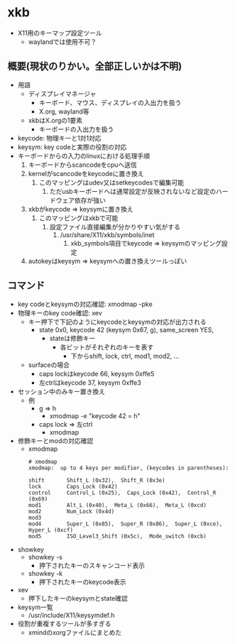 # xkb

* X11用のキーマップ設定ツール
  * waylandでは使用不可？

## 概要(現状のりかい。全部正しいかは不明)

* 用語
  * ディスプレイマネージャ
    * キーボード、マウス、ディスプレイの入出力を扱う
    * X.org, wayland等
  * xkbはX.orgの1要素
    * キーボードの入出力を扱う
* keycode: 物理キーと1対1対応
* keysym: key codeと実際の役割の対応
* キーボードからの入力のlinuxにおける処理手順
  1. キーボードからscancodeをcpuへ送信
  2. kernelがscancodeをkeycodeに置き換え
     1. このマッピングはudev又はsetkeycodesで編集可能
        1. ただusbキーボードへは通常設定が反映されないなど設定のハードウェア依存が強い
  3. xkbがkeycode => keysymに置き換え
     1. このマッピングはxkbで可能
        1. 設定ファイル直接編集が分かりやすい気がする
           1. /usr/share/X11/xkb/symbols/inet
              1. xkb_symbols項目でkeycode => keysymのマッピング設定
  4. autokeyはkeysym => keysymへの置き換えツールっぽい

## コマンド

* key codeとkeysymの対応確認: xmodmap -pke
* 物理キーのkey code確認: xev 
  * キー押下で下記のようにkeycodeとkeysymの対応が出力される
    * state 0x0, keycode 42 (keysym 0x67, g), same_screen YES,
      * stateは修飾キー
        * 各ビットがそれぞれのキーを表す
          * 下からshift, lock, ctrl, mod1, mod2, ...
  * surfaceの場合
    * caps lockはkeycode 66, keysym 0xffe5
    * 左ctrlはkeycode 37, keysym 0xffe3
* セッション中のみキー置き換え
  * 例
    * g => h
      * xmodmap -e "keycode 42 = h"
    * caps lock => 左ctrl
      * xmodmap
* 修飾キーとmodの対応確認
  * xmodmap
    ```
    # xmodmap
    xmodmap:  up to 4 keys per modifier, (keycodes in parentheses):

    shift       Shift_L (0x32),  Shift_R (0x3e)
    lock        Caps_Lock (0x42)
    control     Control_L (0x25),  Caps_Lock (0x42),  Control_R (0x69)
    mod1        Alt_L (0x40),  Meta_L (0x66),  Meta_L (0xcd)
    mod2        Num_Lock (0x4d)
    mod3      
    mod4        Super_L (0x85),  Super_R (0x86),  Super_L (0xce),  Hyper_L (0xcf)
    mod5        ISO_Level3_Shift (0x5c),  Mode_switch (0xcb)
    ```
* showkey
  * showkey -s
    * 押下されたキーのスキャンコード表示
  * showkey -k
    * 押下されたキーのkeycode表示
* xev
  * 押下したキーのkeysymとstate確認
* keysym一覧
  * /usr/include/X11/keysymdef.h
* 役割が重複するツールが多すぎる
  * xmindのxorgファイルにまとめた

